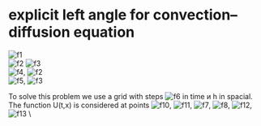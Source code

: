 # explicit left angle for сonvection–diffusion equation

![f1] \
![f2] ![f3] \
![f4], ![f2] \
![f5], ![f3] 

To solve this problem we use a grid with steps  ![f6] in time и h in spacial. The function U(t,x) is considered at points ![f10], ![f11],
![f7], ![f8], ![f12], ![f13] \




[f1]: http://chart.apis.google.com/chart?cht=tx&chl=\frac{\partial{U(t,x)}}{\partial{t}}%2Ba\frac{\partial{U(t,x)}}\partial{x}}=f(t,x)
[f2]: http://chart.apis.google.com/chart?cht=tx&chl=0\leq{x}\leq{X}
[f3]: http://chart.apis.google.com/chart?cht=tx&chl=0\leq{t}\leq{T}
[f4]: http://chart.apis.google.com/chart?cht=tx&chl=U(0,x)=\phi(x)
[f5]: http://chart.apis.google.com/chart?cht=tx&chl=U(t,0)=\psi(t)
[f6]: http://chart.apis.google.com/chart?cht=tx&chl=\tau
[f7]: http://chart.apis.google.com/chart?cht=tx&chl=0\leq{k}\leq{K}
[f8]: http://chart.apis.google.com/chart?cht=tx&chl=0\leq{m}\leq{M}
[f10]: http://chart.apis.google.com/chart?cht=tx&chl=t=k\tau
[f11]: http://chart.apis.google.com/chart?cht=tx&chl=x=mh
[f12]: http://chart.apis.google.com/chart?cht=tx&chl=T=k\tau
[f13]: http://chart.apis.google.com/chart?cht=tx&chl=X=Mh